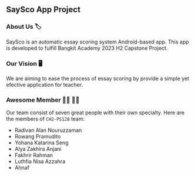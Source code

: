 ## SaySco App Project

### About Us :label:
SaySco is an automatic essay scoring system Android-based app. This app is developed to fulfill Bangkit Academy 2023 H2 Capstone Project.

### Our Vision :desktop_computer:
We are aiming to ease the process of essay scoring by provide a simple yet efective application for teacher.

### Awesome Member :raising_hand_man: :raising_hand_woman:
Our team consist of seven great people with their own specialty. Here are the members of `CH2-PS128` team:
* Radivan Alan Nouruzzaman
* Rowang Pramudito
* Yohana Katarina Seng
* Alya Zakhira Anjani
* Fakhrir Rahman
* Luthfia Nisa Azzahra
* Ahnaf
